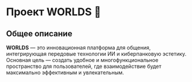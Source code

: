 # Проект **WORLDS** 🚀

## Общее описание
**WORLDS** — это инновационная платформа для общения, интегрирующая передовые технологии ИИ и киберпанковую эстетику. Основная цель — создать удобное и многофункциональное пространство для пользователей, где взаимодействие будет максимально эффективным и увлекательным.
